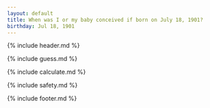 ```yaml
---
layout: default
title: When was I or my baby conceived if born on July 18, 1901?
birthday: Jul 18, 1901
---
```


{% include header.md %}

{% include guess.md %}

{% include calculate.md %}

{% include safety.md %}

{% include footer.md %}



